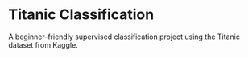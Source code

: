 # Titanic Classification

A beginner-friendly supervised classification project using the Titanic dataset from Kaggle.

